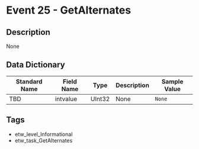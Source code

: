 # Event 25 - GetAlternates

## Description
None

## Data Dictionary
|Standard Name|Field Name|Type|Description|Sample Value|
|---|---|---|---|---|
|TBD|intvalue|UInt32|None|`None`|

## Tags
* etw_level_Informational
* etw_task_GetAlternates